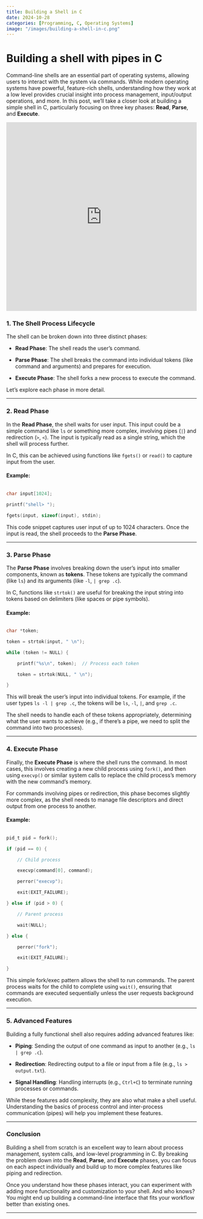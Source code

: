 ```yaml
---
title: Building a Shell in C
date: 2024-10-28
categories: [Programming, C, Operating Systems]
image: "/images/building-a-shell-in-c.png"
---
```


# Building a shell with pipes in C 

Command-line shells are an essential part of operating systems, allowing users to interact with the system via commands. While modern operating systems have powerful, feature-rich shells, understanding how they work at a low level provides crucial insight into process management, input/output operations, and more. In this post, we’ll take a closer look at building a simple shell in C, particularly focusing on three key phases: **Read**, **Parse**, and **Execute**.

<div class="video-container">
  <iframe
    width="100%"
    height="500"
    src="https://www.youtube.com/embed/2J7g3KcZJ3I"
    title="Building a Simple Shell in C"
    frameborder="0"
    allow="accelerometer; autoplay; clipboard-write; encrypted-media; gyroscope; picture-in-picture"
    allowfullscreen>
  </iframe>
</div>

### 1. The Shell Process Lifecycle

The shell can be broken down into three distinct phases:

- **Read Phase**: The shell reads the user’s command.

- **Parse Phase**: The shell breaks the command into individual tokens (like command and arguments) and prepares for execution.

- **Execute Phase**: The shell forks a new process to execute the command.

Let’s explore each phase in more detail.

-----------
### 2. **Read Phase**

In the **Read Phase**, the shell waits for user input. This input could be a simple command like `ls` or something more complex, involving pipes (`|`) and redirection (`>`, `<`). The input is typically read as a single string, which the shell will process further.

In C, this can be achieved using functions like `fgets()` or `read()` to capture input from the user.

#### Example:

```c

char input[1024];

printf("shell> ");

fgets(input, sizeof(input), stdin);

```

This code snippet captures user input of up to 1024 characters. Once the input is read, the shell proceeds to the **Parse Phase**.

-----
### 3. **Parse Phase**

The **Parse Phase** involves breaking down the user’s input into smaller components, known as **tokens**. These tokens are typically the command (like `ls`) and its arguments (like `-l`, `| grep .c`).

In C, functions like `strtok()` are useful for breaking the input string into tokens based on delimiters (like spaces or pipe symbols).

#### Example:

```c

char *token;

token = strtok(input, " \n");

while (token != NULL) {

    printf("%s\n", token);  // Process each token

    token = strtok(NULL, " \n");

}

```

This will break the user’s input into individual tokens. For example, if the user types `ls -l | grep .c`, the tokens will be `ls`, `-l`, `|`, and `grep .c`.

The shell needs to handle each of these tokens appropriately, determining what the user wants to achieve (e.g., if there’s a pipe, we need to split the command into two processes).

--------
### 4. **Execute Phase**

Finally, the **Execute Phase** is where the shell runs the command. In most cases, this involves creating a new child process using `fork()`, and then using `execvp()` or similar system calls to replace the child process’s memory with the new command’s memory.

For commands involving pipes or redirection, this phase becomes slightly more complex, as the shell needs to manage file descriptors and direct output from one process to another.

#### Example:

```c

pid_t pid = fork();

if (pid == 0) {

    // Child process

    execvp(command[0], command);

    perror("execvp");

    exit(EXIT_FAILURE);

} else if (pid > 0) {

    // Parent process

    wait(NULL);

} else {

    perror("fork");

    exit(EXIT_FAILURE);

}

```

This simple fork/exec pattern allows the shell to run commands. The parent process waits for the child to complete using `wait()`, ensuring that commands are executed sequentially unless the user requests background execution.

---

### 5. **Advanced Features**

Building a fully functional shell also requires adding advanced features like:

- **Piping**: Sending the output of one command as input to another (e.g., `ls | grep .c`).

- **Redirection**: Redirecting output to a file or input from a file (e.g., `ls > output.txt`).

- **Signal Handling**: Handling interrupts (e.g., `Ctrl+C`) to terminate running processes or commands.

While these features add complexity, they are also what make a shell useful. Understanding the basics of process control and inter-process communication (pipes) will help you implement these features.

---

### Conclusion

Building a shell from scratch is an excellent way to learn about process management, system calls, and low-level programming in C. By breaking the problem down into the **Read**, **Parse**, and **Execute** phases, you can focus on each aspect individually and build up to more complex features like piping and redirection.

Once you understand how these phases interact, you can experiment with adding more functionality and customization to your shell. And who knows? You might end up building a command-line interface that fits your workflow better than existing ones.

-------
